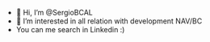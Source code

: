 - 👋 Hi, I’m @SergioBCAL
- 👀 I’m interested in all relation with development NAV/BC
- You can me search in Linkedin :)

<!---
SergioBCAL/SergioBCAL is a ✨ special ✨ repository because its `README.md` (this file) appears on your GitHub profile.
You can click the Preview link to take a look at your changes.
--->
